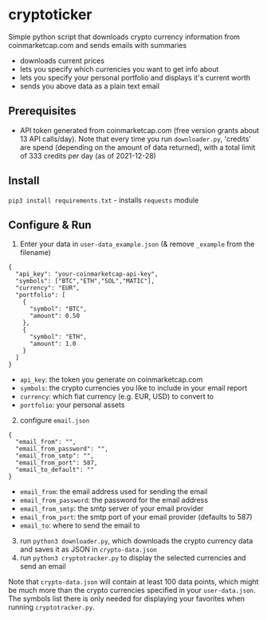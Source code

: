 # cryptoticker

Simple python script that downloads crypto currency information from coinmarketcap.com and sends emails with summaries

* downloads current prices
* lets you specify which currencies you want to get info about
* lets you specify your personal portfolio and displays it's current worth
* sends you above data as a plain text email

## Prerequisites

- API token generated from coinmarketcap.com (free version grants about 13 API calls/day). Note that every time you run `downloader.py`, 'credits' are spend (depending on the amount of data returned), with a total limit of 333 credits per day (as of 2021-12-28)

## Install 

`pip3 install requirements.txt` - installs `requests` module

## Configure & Run

1. Enter your data in `user-data_example.json` (& remove `_example` from the filename)

```
{
  "api_key": "your-coinmarketcap-api-key",
  "symbols": ["BTC","ETH","SOL","MATIC"],
  "currency": "EUR",
  "portfolio": [
    {
      "symbol": "BTC",
      "amount": 0.50
    },
    {
      "symbol": "ETH",
      "amount": 1.0
    }
  ]
}
```

* `api_key`: the token you generate on coinmarketcap.com
* `symbols`: the crypto currencies you like to include in your email report
* `currency`: which fiat currency (e.g. EUR, USD) to convert to
* `portfolio`: your personal assets

2. configure `email.json` 

```
{
  "email_from": "",
  "email_from_password": "",
  "email_from_smtp": "",
  "email_from_port": 587,
  "email_to_default": ""
}
```

* `email_from`: the email address used for sending the email
* `email_from_password`: the password for the email address
* `email_from_smtp`: the smtp server of your email provider
* `email_from_port`: the smtp port of your email provider (defaults to 587)
* `email_to`: where to send the email to

3. run `python3 downloader.py`, which downloads the crypto currency data and saves it as JSON in `crypto-data.json`
4. run `python3 cryptotracker.py` to display the selected currencies and send an email

Note that `crypto-data.json` will contain at least 100 data points, which might be much more than the crypto currencies specified in your `user-data.json`. The symbols list there is only needed for displaying your favorites when running `cryptotracker.py`.



   

